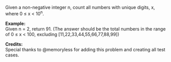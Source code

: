 Given a non-negative integer n, count all numbers with unique digits, x, where 0 ≤ x < 10<sup>n</sup>.

**Example:**  
Given n = 2, return 91. (The answer should be the total numbers in the range of 0 ≤ x < 100, excluding [11,22,33,44,55,66,77,88,99])

**Credits:**  
Special thanks to @memoryless for adding this problem and creating all test cases.


